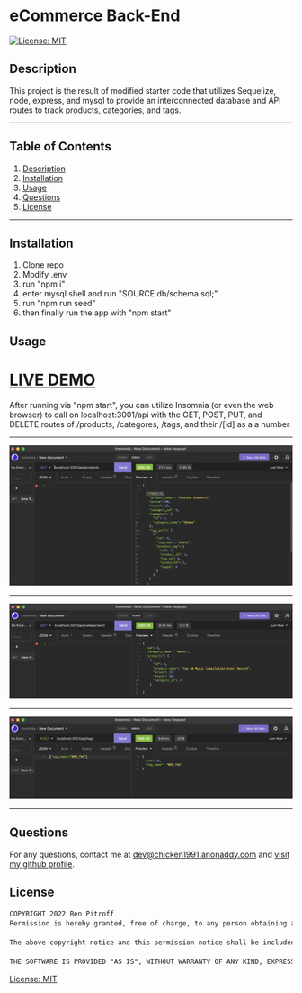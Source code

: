 # eCommerce Back-End

   [![License: MIT](https://img.shields.io/badge/License-MIT-yellow.svg)](https://opensource.org/licenses/MIT)

  ## Description
  This project is the result of modified starter code that utilizes Sequelize, node, express, and mysql to provide an interconnected database and API routes to track products, categories, and tags.

  * * * * * *


  ## Table of Contents
  1. [Description](#Description)
  2. [Installation](#Installation)
  3. [Usage](#Usage)
  6. [Questions](#questions)
  7. [License](#License)

  * * * * * *

  <a name="Installation"></a>
  ## Installation
  1. Clone repo
  2. Modify .env
  3. run "npm i"
  4. enter mysql shell and run "SOURCE db/schema.sql;"
  5. run "npm run seed"
  6. then finally run the app with "npm start"

  <a name="Usage"></a>
  ## Usage

  # [LIVE DEMO](https://drive.google.com/file/d/15viaqkK1aYtLevycyK0oHOa-g_Oq-yj1/view)

  After running via "npm start", you can utilize Insomnia (or even the web browser) to call on localhost:3001/api with the GET, POST, PUT, and DELETE routes of /products, /categores, /tags, and their /[id] as a a number

  * * * * * *

  ![demo1.png](./assets/demo1.png)

 * * * * *

 ![demo2.png](./assets/demo2.png)

 * * * * *

 ![demo3.png](./assets/demo3.png)

 * * * * *
 

  <a name="questions"></a>
  ## Questions
  For any questions, contact me at dev@chicken1991.anonaddy.com and [visit my github profile](https://github.com/chicken1991).

  <a name="License"></a>
  ## License


```md
COPYRIGHT 2022 Ben Pitroff
Permission is hereby granted, free of charge, to any person obtaining a copy of this software and associated documentation files (the "Software"), to deal in the Software without restriction, including without limitation the rights to use, copy, modify, merge, publish, distribute, sublicense, and/or sell copies of the Software, and to permit persons to whom the Software is furnished to do so, subject to the following conditions:

The above copyright notice and this permission notice shall be included in all copies or substantial portions of the Software.

THE SOFTWARE IS PROVIDED "AS IS", WITHOUT WARRANTY OF ANY KIND, EXPRESS OR IMPLIED, INCLUDING BUT NOT LIMITED TO THE WARRANTIES OF MERCHANTABILITY, FITNESS FOR A PARTICULAR PURPOSE AND NONINFRINGEMENT. IN NO EVENT SHALL THE AUTHORS OR COPYRIGHT HOLDERS BE LIABLE FOR ANY CLAIM, DAMAGES OR OTHER LIABILITY, WHETHER IN AN ACTION OF CONTRACT, TORT OR OTHERWISE, ARISING FROM, OUT OF OR IN CONNECTION WITH THE SOFTWARE OR THE USE OR OTHER DEALINGS IN THE SOFTWARE.
```        


[License: MIT](https://opensource.org/licenses/MIT)
